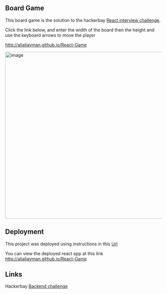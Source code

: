 ## Board Game
This board game is the solution to the hackerbay [React interview challenge](https://github.com/hackerbay/interview-frontend-task).

Click the link below, and enter the width of the board then the height and use the keyboard arrows to move the player

http://alialiayman.github.io/React-Game

<img width="536" alt="image" src="https://user-images.githubusercontent.com/9623964/78329696-3e792800-7537-11ea-8bc2-1527a312f5f0.png">


## Deployment
This project was deployed using instructions in this [Url](https://dev.to/yuribenjamin/how-to-deploy-react-app-in-github-pages-2a1f)

You can view the deployed react app at this link http://alialiayman.github.io/React-Game


## Links
Hackerbay [Backend challenge](http://GitHub.com/hackerbay/interview)



